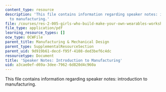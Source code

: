 ```yaml
---
content_type: resource
description: 'This file contains information regarding speaker notes: introduction
  to manufacturing.'
file: /courses/res-2-005-girls-who-build-make-your-own-wearables-workshop-spring-2015/a3cae0efd69a3dee79626d820d4c960a_MITRES_2_005S15_IntSpeaker.pdf
file_type: application/pdf
learning_resource_types: []
ocw_type: OCWFile
parent_title: Manufacturing & Mechanical Design
parent_type: SupplementalResourceSection
parent_uid: 9d919b61-decd-f95f-4108-ded3bef6c4dc
resourcetype: Document
title: 'Speaker Notes: Introduction to Manufacturing'
uid: a3cae0ef-d69a-3dee-7962-6d820d4c960a
---
```

This file contains information regarding speaker notes: introduction to manufacturing.

